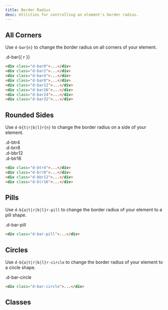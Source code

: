 ```yaml
---
title: Border Radius
desc: Utilities for controlling an element's border radius.
---
```


## All Corners

Use `d-bar{n}` to change the border radius on all corners of your element.

<code-well-header class="d-fl-col4 d-flg8 d-fw-wrap d-p24 d-bgc-purple-100 d-bgo50 d-w100p d-hmn102" custom>
  <div
    v-for="r in [0, 2, 4, 8, 12, 16, 24, 32]"
    class="d-fl-center d-p16 d-hmn48 d-bgc-purple-300 d-fs-200 d-fw-bold"
    :class="`d-bar${r}`"
  >
    .d-bar{{ r }}
  </div>
</code-well-header>

```html
<div class="d-bar0">...</div>
<div class="d-bar2">...</div>
<div class="d-bar4">...</div>
<div class="d-bar8">...</div>
<div class="d-bar12">...</div>
<div class="d-bar16">...</div>
<div class="d-bar24">...</div>
<div class="d-bar32">...</div>
```

## Rounded Sides

Use `d-b{t|r|b|l}r{n}` to change the border radius on a side of your element.

<code-well-header class="d-fl-center d-flg8 d-fw-wrap d-p24 d-bgc-magenta-100 d-bgo50 d-w100p d-hmn102 lg:d-stack8 d-flow8" custom>
  <div class="d-fl-center d-p16 d-h48 d-btr4 d-bgc-magenta-100 d-fs-300 d-fw-bold">.d-btr4</div>
  <div class="d-fl-center d-p16 d-h48 d-brr8 d-bgc-magenta-100 d-fs-300 d-fw-bold">.d-brr8</div>
  <div class="d-fl-center d-p16 d-h48 d-bbr12 d-bgc-magenta-100 d-fs-300 d-fw-bold">.d-bbr12</div>
  <div class="d-fl-center d-p16 d-h48 d-blr16 d-bgc-magenta-100 d-fs-300 d-fw-bold">.d-blr16</div>
</code-well-header>

```html
<div class="d-btr4">...</div>
<div class="d-brr8">...</div>
<div class="d-bbr12">...</div>
<div class="d-blr16">...</div>
```

## Pills

Use `d-b{a|t|r|b|l}r-pill` to change the border radius of your element to a pill shape.

<code-well-header class="d-fl-center d-flg8 d-fw-wrap d-p24 d-bgc-green-100 d-bgo50 d-w100p d-hmn102" custom>
            <div class="d-fl-center d-p16 d-h64 d-wmn264 d-bar-pill d-bgc-green-200 d-fs-300 d-fw-bold">.d-bar-pill</div>
</code-well-header>

```html
<div class="d-bar-pill">...</div>
```

## Circles

Use `d-b{a|t|r|b|l}r-circle` to change the border radius of your element to a circle shape.

<code-well-header class="d-fl-center d-flg8 d-fw-wrap d-p24 d-bgc-red-100 d-bgo50 d-w100p d-hmn102" custom>
            <div class="d-fl-center d-p16 d-h264 d-w264 d-bar-circle d-bgc-red-200 d-fs-300 d-fw-bold d-fc-white">.d-bar-circle</div>
</code-well-header>

```html
<div class="d-bar-circle">...</div>
```

## Classes

<div class="d-h464 d-of-y-scroll d-bb d-bc-black-200">
  <utility-class-table>
    <template #content>
      <tbody>
        <tr>
          <th scope="row" class="d-ff-mono d-fc-purple-400 d-fw-normal d-fs-100">.d-bar-unset</th>
          <td class="d-ff-mono d-fs-100">border-radius: unset !important;</td>
        </tr>
      </tbody>
      <tbody v-for="i in ['a', 't', 'r', 'b', 'l']">
        <tr v-for="r in [0, 2, 4, 8, 12, 16, 24, 32, '-circle', '-pill']">
          <th scope="row" class="d-ff-mono d-fc-purple-400 d-fw-normal d-fs-100">.d-b{{ i }}r{{ r }}</th>
          <td>
            <div class="d-d-flex d-jc-space-between d-ai-center">
              <div class="d-fl-grow1 d-ff-mono d-fs-100">
                <span v-if="i === 'a'">border-radius: var(--br{{ r }}) !important;</span>
                <span v-else-if="i === 't'">
                  border-top-left-radius: var(--br{{ r }}) !important;<br/>
                  border-top-right-radius: var(--br{{ r }}) !important;
                </span>
                <span v-else-if="i === 'r'">
                  border-top-right-radius: var(--br{{ r }}) !important;<br/>
                  border-bottom-right-radius: var(--br{{ r }}) !important;
                </span>
                <span v-else-if="i === 'b'">
                  border-bottom-left-radius: var(--br{{ r }}) !important;<br/>
                  border-bottom-right-radius: var(--br{{ r }}) !important;
                </span>
                <span v-else-if="i === 'l'">
                  border-bottom-left-radius: var(--br{{ r }}) !important;
                  border-top-left-radius: var(--br{{ r }}) !important;<br/>
                </span>
              </div>
              <div
                class="d-fl-shrink0 d-m4 d-ml16 d-h32 d-bgc-black-300"
                :class="[r === '-circle' ? 'd-w32' : 'd-w64', `d-b${i}r${r}`]"
              >
              </div>
            </div>
          </td>
        </tr>
      </tbody>
    </template>
  </utility-class-table>
</div>
